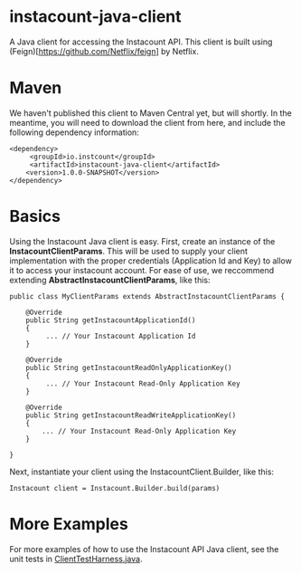 # instacount-java-client
A Java client for accessing the Instacount API.  This client is built using (Feign)[https://github.com/Netflix/feign] by Netflix.

# Maven
We haven't published this client to Maven Central yet, but will shortly.  In the meantime, you will need to download the 
client from here, and include the following dependency information:
                      
    <dependency>
         <groupId>io.instcount</groupId>
         <artifactId>instacount-java-client</artifactId>
        <version>1.0.0-SNAPSHOT</version>
    </dependency>

# Basics
Using the Instacount Java client is easy.  First, create an instance of the <b>InstacountClientParams</b>.  This will be 
used to supply your client implementation with the proper credentials (Application Id and Key) to allow it to access your 
instacount account.  For ease of use, we reccommend extending <b>AbstractInstacountClientParams</b>, like this:
 
    public class MyClientParams extends AbstractInstacountClientParams {
    	
    	@Override
    	public String getInstacountApplicationId()
    	{
    		 ... // Your Instacount Application Id
    	}
    
    	@Override
    	public String getInstacountReadOnlyApplicationKey()
    	{
    		 ... // Your Instacount Read-Only Application Key
        }
    
    	@Override
    	public String getInstacountReadWriteApplicationKey()
    	{
    	    ... // Your Instacount Read-Only Application Key
    	}
    	
    }
    
Next, instantiate your client using the InstacountClient.Builder, like this:

    Instacount client = Instacount.Builder.build(params)

# More Examples
For more examples of how to use the Instacount API Java client, see the unit 
tests in [ClientTestHarness.java](https://github.com/instacount/instacount-java-client/blob/master/src/test/java/io/instacount/client/InstacountClientTest.java).


